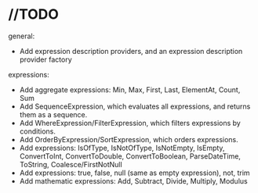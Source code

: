 # //TODO
general:
- Add expression description providers, and an expression description provider factory

expressions:
- Add aggregate expressions: Min, Max, First, Last, ElementAt, Count, Sum
- Add SequenceExpression, which evaluates all expressions, and returns them as a sequence.
- Add WhereExpression/FilterExpression, which filters expressions by conditions.
- Add OrderByExpression/SortExpression, which orders expressions.
- Add expressions: IsOfType, IsNotOfType, IsNotEmpty, IsEmpty, ConvertToInt, ConvertToDouble, ConvertToBoolean, ParseDateTime, ToString, Coalesce/FirstNotNull
- Add expressions: true, false, null (same as empty expression), not, trim
- Add mathematic expressions: Add, Subtract, Divide, Multiply, Modulus